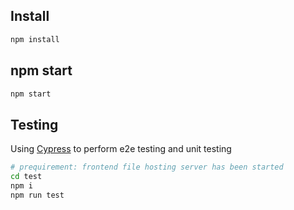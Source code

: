 ## Install

```bash
npm install
```

## npm start

```bash
npm start
```

## Testing

Using [Cypress](https://docs.cypress.io/examples/examples/recipes.html) to perform e2e testing and unit testing

```bash
# prequirement: frontend file hosting server has been started
cd test
npm i
npm run test
```
